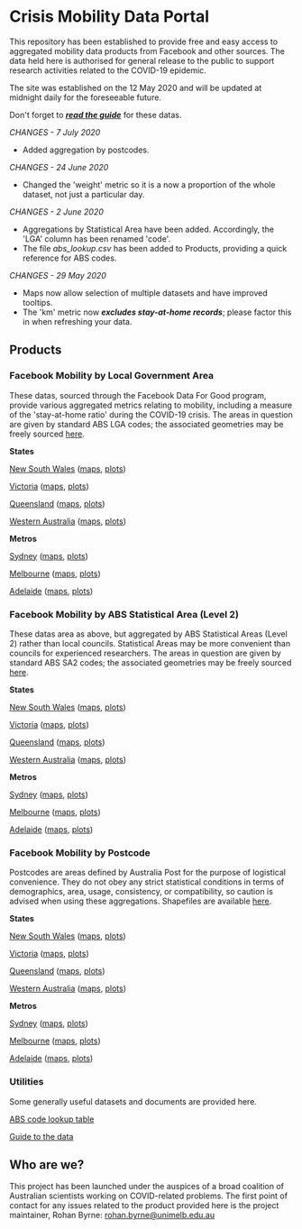 # Crisis Mobility Data Portal

This repository has been established to provide free and easy access to aggregated mobility data products from Facebook and other sources. The data held here is authorised for general release to the public to support research activities related to the COVID-19 epidemic.

The site was established on the 12 May 2020 and will be updated at midnight daily for the foreseeable future.

Don't forget to [***read the guide***](https://rsbyrne.github.io/mobility-aus/guide) for these datas.

*CHANGES - 7 July 2020*

- Added aggregation by postcodes.

*CHANGES - 24 June 2020*

- Changed the 'weight' metric so it is a now a proportion of the whole dataset, not just a particular day.

*CHANGES - 2 June 2020*

- Aggregations by Statistical Area have been added. Accordingly, the 'LGA' column has been renamed 'code'.
- The file *abs_lookup.csv* has been added to Products, providing a quick reference for ABS codes.

*CHANGES - 29 May 2020*

- Maps now allow selection of multiple datasets and have improved tooltips.
- The 'km' metric now ***excludes stay-at-home records***; please factor this in when refreshing your data.

## Products

### Facebook Mobility by Local Government Area

These datas, sourced through the Facebook Data For Good program, provide various aggregated metrics
relating to mobility, including a measure of the 'stay-at-home ratio' during the COVID-19 crisis.
The areas in question are given by standard ABS LGA codes; the associated geometries may be freely sourced [here](https://www.abs.gov.au/ausstats/abs@.nsf/Lookup/by%20Subject/1270.0.55.003~July%202016~Main%20Features~Local%20Government%20Areas%20(LGA)~7).

**States**

[New South Wales](https://rsbyrne.github.io/mobility-aus/products/mob_lga_nsw.csv) ([maps](https://rsbyrne.github.io/mobility-aus/products/mob_lga_nsw.html), [plots](https://rsbyrne.github.io/mobility-aus/products/mob_lga_nsw.png))

[Victoria](https://rsbyrne.github.io/mobility-aus/products/mob_lga_vic.csv) ([maps](https://rsbyrne.github.io/mobility-aus/products/mob_lga_vic.html), [plots](https://rsbyrne.github.io/mobility-aus/products/mob_lga_vic.png))

[Queensland](https://rsbyrne.github.io/mobility-aus/products/mob_lga_qld.csv) ([maps](https://rsbyrne.github.io/mobility-aus/products/mob_lga_qld.html), [plots](https://rsbyrne.github.io/mobility-aus/products/mob_lga_qld.png))

[Western Australia](https://rsbyrne.github.io/mobility-aus/products/mob_lga_wa.csv) ([maps](https://rsbyrne.github.io/mobility-aus/products/mob_lga_wa.html), [plots](https://rsbyrne.github.io/mobility-aus/products/mob_lga_wa.png))

**Metros**

[Sydney](https://rsbyrne.github.io/mobility-aus/products/mob_lga_syd.csv) ([maps](https://rsbyrne.github.io/mobility-aus/products/mob_lga_syd.html), [plots](https://rsbyrne.github.io/mobility-aus/products/mob_lga_syd.png))

[Melbourne](https://rsbyrne.github.io/mobility-aus/products/mob_lga_mel.csv) ([maps](https://rsbyrne.github.io/mobility-aus/products/mob_lga_mel.html), [plots](https://rsbyrne.github.io/mobility-aus/products/mob_lga_mel.png))

[Adelaide](https://rsbyrne.github.io/mobility-aus/products/mob_lga_ade.csv) ([maps](https://rsbyrne.github.io/mobility-aus/products/mob_lga_ade.html), [plots](https://rsbyrne.github.io/mobility-aus/products/mob_lga_ade.png))

### Facebook Mobility by ABS Statistical Area (Level 2)

These datas area as above, but aggregated by ABS Statistical Areas (Level 2) rather than local councils.
Statistical Areas may be more convenient than councils for experienced researchers.
The areas in question are given by standard ABS SA2 codes; the associated geometries may be freely sourced [here](https://www.abs.gov.au/ausstats/abs@.nsf/Lookup/by%20Subject/1270.0.55.001~July%202016~Main%20Features~Statistical%20Area%20Level%202%20(SA2)~10014).

**States**

[New South Wales](https://rsbyrne.github.io/mobility-aus/products/mob_sa2_nsw.csv) ([maps](https://rsbyrne.github.io/mobility-aus/products/mob_sa2_nsw.html), [plots](https://rsbyrne.github.io/mobility-aus/products/mob_sa2_nsw.png))

[Victoria](https://rsbyrne.github.io/mobility-aus/products/mob_sa2_vic.csv) ([maps](https://rsbyrne.github.io/mobility-aus/products/mob_sa2_vic.html), [plots](https://rsbyrne.github.io/mobility-aus/products/mob_sa2_vic.png))

[Queensland](https://rsbyrne.github.io/mobility-aus/products/mob_sa2_qld.csv) ([maps](https://rsbyrne.github.io/mobility-aus/products/mob_sa2_qld.html), [plots](https://rsbyrne.github.io/mobility-aus/products/mob_sa2_qld.png))

[Western Australia](https://rsbyrne.github.io/mobility-aus/products/mob_sa2_wa.csv) ([maps](https://rsbyrne.github.io/mobility-aus/products/mob_sa2_wa.html), [plots](https://rsbyrne.github.io/mobility-aus/products/mob_sa2_wa.png))

**Metros**

[Sydney](https://rsbyrne.github.io/mobility-aus/products/mob_sa2_syd.csv) ([maps](https://rsbyrne.github.io/mobility-aus/products/mob_sa2_syd.html), [plots](https://rsbyrne.github.io/mobility-aus/products/mob_sa2_syd.png))

[Melbourne](https://rsbyrne.github.io/mobility-aus/products/mob_sa2_mel.csv) ([maps](https://rsbyrne.github.io/mobility-aus/products/mob_sa2_mel.html), [plots](https://rsbyrne.github.io/mobility-aus/products/mob_sa2_mel.png))

[Adelaide](https://rsbyrne.github.io/mobility-aus/products/mob_sa2_ade.csv) ([maps](https://rsbyrne.github.io/mobility-aus/products/mob_sa2_ade.html), [plots](https://rsbyrne.github.io/mobility-aus/products/mob_sa2_ade.png))

### Facebook Mobility by Postcode
Postcodes are areas defined by Australia Post for the purpose of logistical convenience.
They do not obey any strict statistical conditions in terms of demographics, area, usage, consistency, or compatibility,
so caution is advised when using these aggregations.
Shapefiles are available [here](https://www.abs.gov.au/AUSSTATS/abs@.nsf/DetailsPage/1270.0.55.003July%202016?OpenDocument).

**States**

[New South Wales](https://rsbyrne.github.io/mobility-aus/products/mob_postcodes_nsw.csv) ([maps](https://rsbyrne.github.io/mobility-aus/products/mob_postcodes_nsw.html), [plots](https://rsbyrne.github.io/mobility-aus/products/mob_postcodes_nsw.png))

[Victoria](https://rsbyrne.github.io/mobility-aus/products/mob_postcodes_vic.csv) ([maps](https://rsbyrne.github.io/mobility-aus/products/mob_postcodes_vic.html), [plots](https://rsbyrne.github.io/mobility-aus/products/mob_postcodes_vic.png))

[Queensland](https://rsbyrne.github.io/mobility-aus/products/mob_postcodes_qld.csv) ([maps](https://rsbyrne.github.io/mobility-aus/products/mob_postcodes_qld.html), [plots](https://rsbyrne.github.io/mobility-aus/products/mob_postcodes_qld.png))

[Western Australia](https://rsbyrne.github.io/mobility-aus/products/mob_postcodes_wa.csv) ([maps](https://rsbyrne.github.io/mobility-aus/products/mob_postcodes_wa.html), [plots](https://rsbyrne.github.io/mobility-aus/products/mob_postcodes_wa.png))

**Metros**

[Sydney](https://rsbyrne.github.io/mobility-aus/products/mob_postcodes_syd.csv) ([maps](https://rsbyrne.github.io/mobility-aus/products/mob_postcodes_syd.html), [plots](https://rsbyrne.github.io/mobility-aus/products/mob_postcodes_syd.png))

[Melbourne](https://rsbyrne.github.io/mobility-aus/products/mob_postcodes_mel.csv) ([maps](https://rsbyrne.github.io/mobility-aus/products/mob_postcodes_mel.html), [plots](https://rsbyrne.github.io/mobility-aus/products/mob_postcodes_mel.png))

[Adelaide](https://rsbyrne.github.io/mobility-aus/products/mob_postcodes_ade.csv) ([maps](https://rsbyrne.github.io/mobility-aus/products/mob_postcodes_ade.html), [plots](https://rsbyrne.github.io/mobility-aus/products/mob_postcodes_ade.png))

### Utilities

Some generally useful datasets and documents are provided here.

[ABS code lookup table](https://rsbyrne.github.io/mobility-aus/products/abs_lookup.csv)

[Guide to the data](https://rsbyrne.github.io/mobility-aus/guide)

## Who are we?

This project has been launched under the auspices of a broad coalition of Australian scientists working on COVID-related problems. The first point of contact for any issues related to the product provided here is the project maintainer, Rohan Byrne: <rohan.byrne@unimelb.edu.au>
